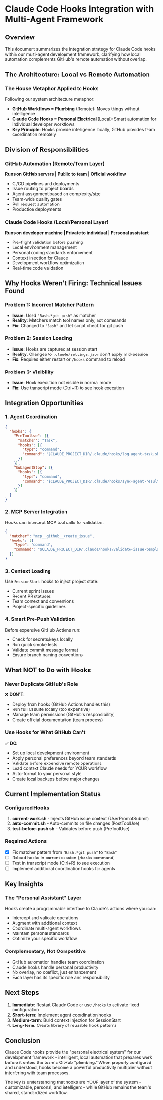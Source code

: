 # Claude Code Hooks Integration with Multi-Agent Framework

## Overview
This document summarizes the integration strategy for Claude Code hooks within our multi-agent development framework, clarifying how local automation complements GitHub's remote automation without overlap.

## The Architecture: Local vs Remote Automation

### The House Metaphor Applied to Hooks
Following our system architecture metaphor:
- **GitHub Workflows = Plumbing** (Remote): Moves things without intelligence
- **Claude Code Hooks = Personal Electrical** (Local): Smart automation for individual developer workflows
- **Key Principle**: Hooks provide intelligence locally, GitHub provides team coordination remotely

## Division of Responsibilities

### GitHub Automation (Remote/Team Layer)
**Runs on GitHub servers | Public to team | Official workflow**
- CI/CD pipelines and deployments
- Issue routing to project boards
- Agent assignment based on complexity/size
- Team-wide quality gates
- Pull request automation
- Production deployments

### Claude Code Hooks (Local/Personal Layer)  
**Runs on developer machine | Private to individual | Personal assistant**
- Pre-flight validation before pushing
- Local environment management
- Personal coding standards enforcement
- Context injection for Claude
- Development workflow optimization
- Real-time code validation

## Why Hooks Weren't Firing: Technical Issues Found

### Problem 1: Incorrect Matcher Pattern
- **Issue**: Used `"Bash.*git push"` as matcher
- **Reality**: Matchers match tool names only, not commands
- **Fix**: Changed to `"Bash"` and let script check for git push

### Problem 2: Session Loading
- **Issue**: Hooks are captured at session start
- **Reality**: Changes to `.claude/settings.json` don't apply mid-session
- **Fix**: Requires either restart or `/hooks` command to reload

### Problem 3: Visibility
- **Issue**: Hook execution not visible in normal mode
- **Fix**: Use transcript mode (Ctrl+R) to see hook execution

## Integration Opportunities

### 1. Agent Coordination
```json
{
  "hooks": {
    "PreToolUse": [{
      "matcher": "Task",
      "hooks": [{
        "type": "command",
        "command": "$CLAUDE_PROJECT_DIR/.claude/hooks/log-agent-task.sh"
      }]
    }],
    "SubagentStop": [{
      "hooks": [{
        "type": "command",
        "command": "$CLAUDE_PROJECT_DIR/.claude/hooks/sync-agent-results.py"
      }]
    }]
  }
}
```

### 2. MCP Server Integration
Hooks can intercept MCP tool calls for validation:
```json
{
  "matcher": "mcp__github__create_issue",
  "hooks": [{
    "type": "command",
    "command": "$CLAUDE_PROJECT_DIR/.claude/hooks/validate-issue-template.py"
  }]
}
```

### 3. Context Loading
Use `SessionStart` hooks to inject project state:
- Current sprint issues
- Recent PR statuses  
- Team context and conventions
- Project-specific guidelines

### 4. Smart Pre-Push Validation
Before expensive GitHub Actions run:
- Check for secrets/keys locally
- Run quick smoke tests
- Validate commit message format
- Ensure branch naming conventions

## What NOT to Do with Hooks

### Never Duplicate GitHub's Role
❌ **DON'T**:
- Deploy from hooks (GitHub Actions handles this)
- Run full CI suite locally (too expensive)
- Manage team permissions (GitHub's responsibility)
- Create official documentation (team process)

### Use Hooks for What GitHub Can't
✅ **DO**:
- Set up local development environment
- Apply personal preferences beyond team standards
- Validate before expensive remote operations
- Load context Claude needs for YOUR workflow
- Auto-format to your personal style
- Create local backups before major changes

## Current Implementation Status

### Configured Hooks
1. **current-work.sh** - Injects GitHub issue context (UserPromptSubmit)
2. **auto-commit.sh** - Auto-commits on file changes (PostToolUse) 
3. **test-before-push.sh** - Validates before push (PreToolUse)

### Required Actions
- [x] Fix matcher pattern from `"Bash.*git push"` to `"Bash"`
- [ ] Reload hooks in current session (`/hooks` command)
- [ ] Test in transcript mode (Ctrl+R) to see execution
- [ ] Implement additional coordination hooks for agents

## Key Insights

### The "Personal Assistant" Layer
Hooks create a programmable interface to Claude's actions where you can:
- Intercept and validate operations
- Augment with additional context
- Coordinate multi-agent workflows
- Maintain personal standards
- Optimize your specific workflow

### Complementary, Not Competitive
- GitHub automation handles team coordination
- Claude hooks handle personal productivity
- No overlap, no conflict, just enhancement
- Each layer has its specific role and responsibility

## Next Steps

1. **Immediate**: Restart Claude Code or use `/hooks` to activate fixed configuration
2. **Short-term**: Implement agent coordination hooks
3. **Medium-term**: Build context injection for SessionStart
4. **Long-term**: Create library of reusable hook patterns

## Conclusion

Claude Code hooks provide the "personal electrical system" for our development framework - intelligent, local automation that prepares work before it enters the team's GitHub "plumbing." When properly configured and understood, hooks become a powerful productivity multiplier without interfering with team processes.

The key is understanding that hooks are YOUR layer of the system - customizable, personal, and intelligent - while GitHub remains the team's shared, standardized workflow.